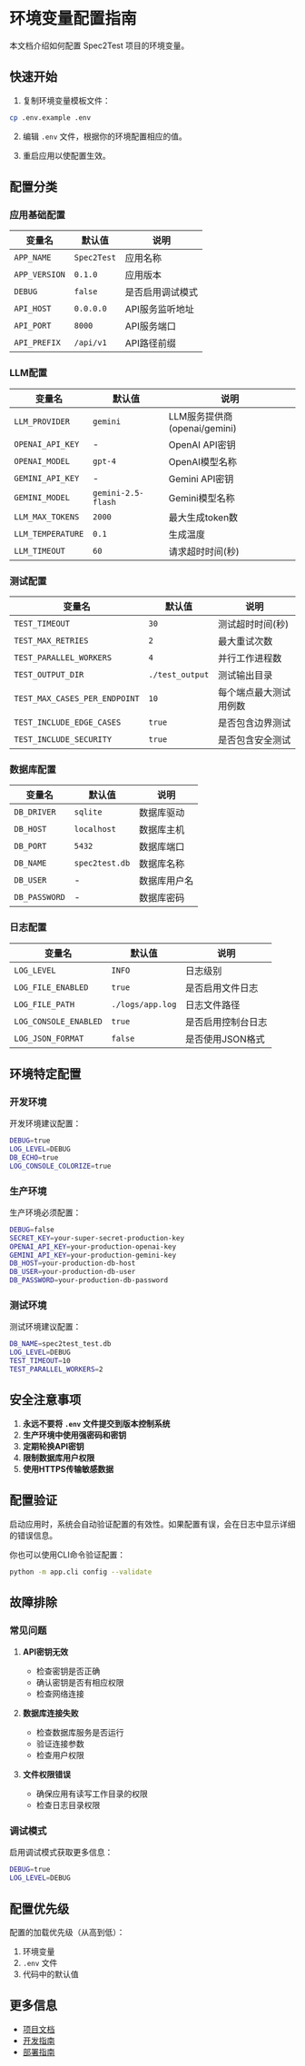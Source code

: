 # 环境变量配置指南

本文档介绍如何配置 Spec2Test 项目的环境变量。

## 快速开始

1. 复制环境变量模板文件：
```bash
cp .env.example .env
```

2. 编辑 `.env` 文件，根据你的环境配置相应的值。

3. 重启应用以使配置生效。

## 配置分类

### 应用基础配置

| 变量名 | 默认值 | 说明 |
|--------|--------|------|
| `APP_NAME` | `Spec2Test` | 应用名称 |
| `APP_VERSION` | `0.1.0` | 应用版本 |
| `DEBUG` | `false` | 是否启用调试模式 |
| `API_HOST` | `0.0.0.0` | API服务监听地址 |
| `API_PORT` | `8000` | API服务端口 |
| `API_PREFIX` | `/api/v1` | API路径前缀 |

### LLM配置

| 变量名 | 默认值 | 说明 |
|--------|--------|------|
| `LLM_PROVIDER` | `gemini` | LLM服务提供商 (openai/gemini) |
| `OPENAI_API_KEY` | - | OpenAI API密钥 |
| `OPENAI_MODEL` | `gpt-4` | OpenAI模型名称 |
| `GEMINI_API_KEY` | - | Gemini API密钥 |
| `GEMINI_MODEL` | `gemini-2.5-flash` | Gemini模型名称 |
| `LLM_MAX_TOKENS` | `2000` | 最大生成token数 |
| `LLM_TEMPERATURE` | `0.1` | 生成温度 |
| `LLM_TIMEOUT` | `60` | 请求超时时间(秒) |

### 测试配置

| 变量名 | 默认值 | 说明 |
|--------|--------|------|
| `TEST_TIMEOUT` | `30` | 测试超时时间(秒) |
| `TEST_MAX_RETRIES` | `2` | 最大重试次数 |
| `TEST_PARALLEL_WORKERS` | `4` | 并行工作进程数 |
| `TEST_OUTPUT_DIR` | `./test_output` | 测试输出目录 |
| `TEST_MAX_CASES_PER_ENDPOINT` | `10` | 每个端点最大测试用例数 |
| `TEST_INCLUDE_EDGE_CASES` | `true` | 是否包含边界测试 |
| `TEST_INCLUDE_SECURITY` | `true` | 是否包含安全测试 |

### 数据库配置

| 变量名 | 默认值 | 说明 |
|--------|--------|------|
| `DB_DRIVER` | `sqlite` | 数据库驱动 |
| `DB_HOST` | `localhost` | 数据库主机 |
| `DB_PORT` | `5432` | 数据库端口 |
| `DB_NAME` | `spec2test.db` | 数据库名称 |
| `DB_USER` | - | 数据库用户名 |
| `DB_PASSWORD` | - | 数据库密码 |

### 日志配置

| 变量名 | 默认值 | 说明 |
|--------|--------|------|
| `LOG_LEVEL` | `INFO` | 日志级别 |
| `LOG_FILE_ENABLED` | `true` | 是否启用文件日志 |
| `LOG_FILE_PATH` | `./logs/app.log` | 日志文件路径 |
| `LOG_CONSOLE_ENABLED` | `true` | 是否启用控制台日志 |
| `LOG_JSON_FORMAT` | `false` | 是否使用JSON格式 |

## 环境特定配置

### 开发环境

开发环境建议配置：
```bash
DEBUG=true
LOG_LEVEL=DEBUG
DB_ECHO=true
LOG_CONSOLE_COLORIZE=true
```

### 生产环境

生产环境必须配置：
```bash
DEBUG=false
SECRET_KEY=your-super-secret-production-key
OPENAI_API_KEY=your-production-openai-key
GEMINI_API_KEY=your-production-gemini-key
DB_HOST=your-production-db-host
DB_USER=your-production-db-user
DB_PASSWORD=your-production-db-password
```

### 测试环境

测试环境建议配置：
```bash
DB_NAME=spec2test_test.db
LOG_LEVEL=DEBUG
TEST_TIMEOUT=10
TEST_PARALLEL_WORKERS=2
```

## 安全注意事项

1. **永远不要将 `.env` 文件提交到版本控制系统**
2. **生产环境中使用强密码和密钥**
3. **定期轮换API密钥**
4. **限制数据库用户权限**
5. **使用HTTPS传输敏感数据**

## 配置验证

启动应用时，系统会自动验证配置的有效性。如果配置有误，会在日志中显示详细的错误信息。

你也可以使用CLI命令验证配置：
```bash
python -m app.cli config --validate
```

## 故障排除

### 常见问题

1. **API密钥无效**
   - 检查密钥是否正确
   - 确认密钥是否有相应权限
   - 检查网络连接

2. **数据库连接失败**
   - 检查数据库服务是否运行
   - 验证连接参数
   - 检查用户权限

3. **文件权限错误**
   - 确保应用有读写工作目录的权限
   - 检查日志目录权限

### 调试模式

启用调试模式获取更多信息：
```bash
DEBUG=true
LOG_LEVEL=DEBUG
```

## 配置优先级

配置的加载优先级（从高到低）：
1. 环境变量
2. `.env` 文件
3. 代码中的默认值

## 更多信息

- [项目文档](../README.md)
- [开发指南](./DEVELOPMENT.md)
- [部署指南](./DEPLOYMENT.md)
